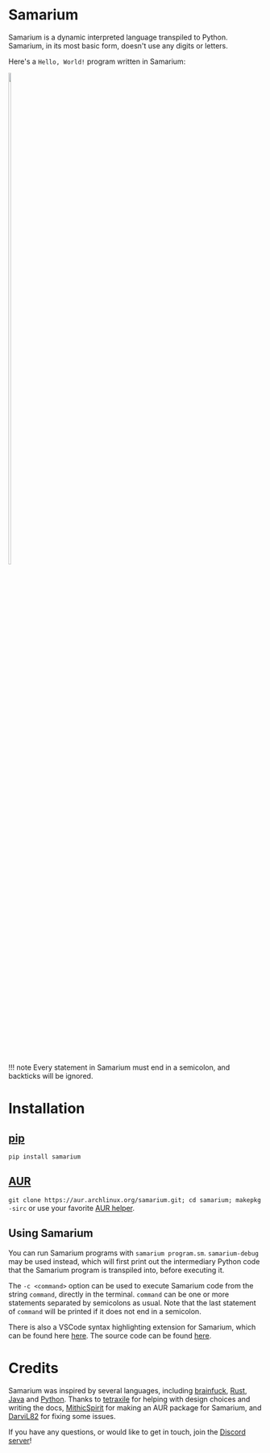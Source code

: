 # Samarium

Samarium is a dynamic interpreted language transpiled to Python.
Samarium, in its most basic form, doesn't use any digits or letters.

Here's a `Hello, World!` program written in Samarium:

<span style="display: inline-block" align="left">
    <img src="/assets/example.png" width="50%">
</span>

!!! note
    Every statement in Samarium must end in a semicolon, and backticks will be ignored.


# Installation

## [pip](https://pypi.org/project/pip/)

`pip install samarium`

## [AUR](https://aur.archlinux.org/)

`git clone https://aur.archlinux.org/samarium.git; cd samarium; makepkg -sirc` or use your favorite [AUR helper](https://wiki.archlinux.org/title/AUR_helpers).

## Using Samarium

You can run Samarium programs with `samarium program.sm`.
`samarium-debug` may be used instead, which will first print out the intermediary Python code that the Samarium program is transpiled into, before executing it.

The `-c <command>` option can be used to execute Samarium code from the string `command`, directly in the terminal.
`command` can be one or more statements separated by semicolons as usual.
Note that the last statement of `command` will be printed if it does not end in a semicolon.

There is also a VSCode syntax highlighting extension for Samarium, which can be found here [here](https://marketplace.visualstudio.com/items?itemName=Samarium.samarium-language). The source code can be found [here](https://github.com/samarium-lang/vscode-samarium).


# Credits

Samarium was inspired by several languages, including [brainfuck](https://esolangs.org/wiki/Brainfuck), [Rust](https://www.rust-lang.org/), [Java](https://www.java.com/) and [Python](https://www.python.org/).
Thanks to [tetraxile](https://github.com/tetraxile) for helping with design choices and writing the docs, [MithicSpirit](https://github.com/MithicSpirit) for making an AUR package for Samarium, and [DarviL82](https://github.com/DarviL82) for fixing some issues.

If you have any questions, or would like to get in touch, join the [Discord server](https://discord.gg/C8QE5tVQEq)!
